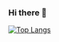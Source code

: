 ### Hi there 👋

[![Top Langs](https://github-readme-stats.vercel.app/api/top-langs/?username=mathroque&layout=compact)](https://github.com/anuraghazra/github-readme-stats)
